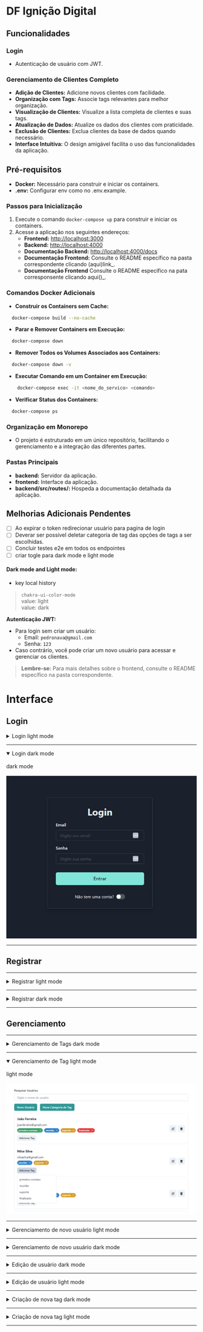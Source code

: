 # DF Ignição Digital

## Funcionalidades

### Login
- Autenticação de usuário com JWT.

### Gerenciamento de Clientes Completo
- **Adição de Clientes:** Adicione novos clientes com facilidade.
- **Organização com Tags:** Associe tags relevantes para melhor organização.
- **Visualização de Clientes:** Visualize a lista completa de clientes e suas tags.
- **Atualização de Dados:** Atualize os dados dos clientes com praticidade.
- **Exclusão de Clientes:** Exclua clientes da base de dados quando necessário.
- **Interface Intuitiva:** O design amigável facilita o uso das funcionalidades da aplicação.

## Pré-requisitos

- **Docker:** Necessário para construir e iniciar os containers.
- **.env:** Configurar env como no .env.example.

### Passos para Inicialização
1. Execute o comando `docker-compose up` para construir e iniciar os containers.
2. Acesse a aplicação nos seguintes endereços:
   - **Frontend:** [http://localhost:3000](http://localhost:3000)
   - **Backend:** [http://localhost:4000](http://localhost:4000)
   - **Documentação Backend:** [http://localhost:4000/docs](http://localhost:4000/docs)
   - **Documentação Frontend:** Consulte o README específico na pasta correspondente clicando (aqui)link_.
   - **Documentação Frontend** Consulte o README específico na pata corresponsente clicando aqui()_.


  ### Comandos Docker Adicionais

- **Construir os Containers sem Cache:**

```bash
  docker-compose build --no-cache
```
- **Parar e Remover Containers em Execução:**
```bash
  docker-compose down
```
- **Remover Todos os Volumes Associados aos Containers:**
```bash
  docker-compose down -v
```
- **Executar Comando em um Container em Execução:**
```bash
    docker-compose exec -it <nome_do_servico> <comando>
```
- **Verificar Status dos Containers:**
```bash
  docker-compose ps
```

### Organização em Monorepo
- O projeto é estruturado em um único repositório, facilitando o gerenciamento e a integração das diferentes partes.

### Pastas Principais
- **backend:** Servidor da aplicação.
- **frontend:** Interface da aplicação.
- **backend/src/routes/:** Hospeda a documentação detalhada da aplicação.

## Melhorias Adicionais Pendentes
- [ ] Ao expirar o token redirecionar usuário para pagina de login
- [ ] Deverar ser possivel deletar categoria de tag das opções de tags a ser escolhidas.
- [ ] Concluir testes e2e em todos os endpointes
- [ ] criar togle para dark mode e light mode

#### Dark mode and Light mode:
- key local history
> `chakra-ui-color-mode`\
> value: light\
> value: dark

**Autenticação JWT:**
- Para login sem criar um usuário:
  - Email: `pedronava@gmail.com`
  - Senha: `123`
- Caso contrário, você pode criar um novo usuário para acessar e gerenciar os clientes.

> **Lembre-se:** Para mais detalhes sobre o frontend, consulte o README específico na pasta correspondente.

# Interface

## Login
<details>
<summary>Login light mode</summary>
<br>
ligh mode
<br><br>
<img src="./frontend/src/assets/image-login-light.png"></img>
</details>

---

<details open>
<summary>Login dark mode</summary>
<br>
dark mode
<br><br>
<img src="./frontend/src/assets/image-login-dark.png"></img>
</details>

---

## Registrar

---
<details>
<summary>Registrar light mode</summary>
<br>
ligh mode
<br><br>
<img src="./frontend/src/assets/register-light.png"></img>
</details>

---

<details>
<summary>Registrar dark mode</summary>
<br>
dark mode
<br><br>
<img src="./frontend/src/assets/register-dark.png"></img>
</details>

---

## Gerenciamento

---

<details>
<summary>Gerenciamento de Tags dark mode</summary>
<br>
dark mode
<br><br>
<img src="./frontend/src/assets/image-g-dark.png"></img>
</details>

---
<details open>
<summary>Gerenciamento de Tag light mode</summary>
<br>
light mode
<br><br>
<img src="./frontend/src/assets/image-g-light.png"></img>
</details>

---

<details>
<summary>Gerenciamento de novo usuário light mode</summary>
<br>
light mode
<br><br>
<img src="./frontend/src/assets/image-new-user-light.png"></img>
</details>

---

<details>
<summary>Gerenciamento de novo usuário dark mode</summary>
<br>
dark mode
<br><br>
<img src="./frontend/src/assets/image-new-user-dark.png"></img>
</details>

---

<details>
<summary>Edição de usuário dark mode</summary>
<br>
dark mode
<br><br>
<img src="./frontend/src/assets/edit-user-dark.png"></img>
</details>

---


<details>
<summary>Edição de usuário light mode</summary>
<br>
light mode
<br><br>
<img src="./frontend/src/assets/edit-user-light.png"></img>
</details>

---

<details>
<summary>Criação de nova tag dark mode</summary>
<br>
dark mode
<br><br>
<img src="./frontend/src/assets/image-tag-dark.png"></img>
</details>

---

<details>
<summary>Criação de nova tag light mode</summary>
<br>
light mode
<br><br>
<img src="./frontend/src/assets/image-tag-light.png"></img>
</details>

---
